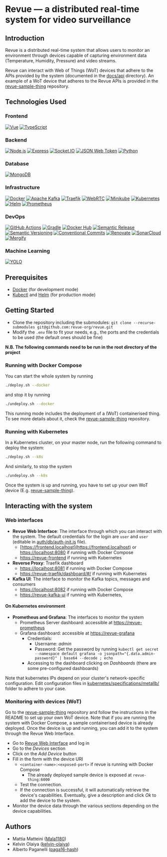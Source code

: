 # Revue — a distributed real-time system for video surveillance

## Introduction

Revue is a distributed real-time system that allows users to monitor an environment through
devices capable of capturing environment data (Temperature, Humidity, Pressure) and video streams.

Revue can interact with Web of Things (WoT) devices that adhere to the APIs provided by the system (documented in
the [docs/api](docs/api) directory).
An example of a WoT device that adheres to the Revue APIs is provided in
the [revue-sample-thing](https://github.com/revue-org/revue-sample-thing) repository.

## Technologies Used

### Frontend

[![Vue](https://img.shields.io/badge/Vue-4FC08D?style=for-the-badge&logo=vuedotjs&logoColor=white)](https://vuejs.org/)
[![TypeScript](https://img.shields.io/badge/TypeScript-007ACC?style=for-the-badge&logo=typescript&logoColor=white)](https://www.typescriptlang.org/)

### Backend

[![Node.js](https://img.shields.io/badge/Node.js-339933?style=for-the-badge&logo=nodedotjs&logoColor=white)](https://nodejs.org/en/)
[![Express](https://img.shields.io/badge/Express-000000?style=for-the-badge&logo=express&logoColor=white)](https://expressjs.com/)
[![Socket.IO](https://img.shields.io/badge/Socket.IO-25c2a0?style=for-the-badge&logo=socketdotio&logoColor=white)](https://socket.io/)
[![JSON Web Token](https://img.shields.io/badge/JSON_Web_Token-d63aff?style=for-the-badge&logo=jsonwebtokens&logoColor=white)](https://jwt.io/)
[![Python](https://img.shields.io/badge/Python-306998?style=for-the-badge&logo=python&logoColor=white)](https://www.python.org/)

### Database

[![MongoDB](https://img.shields.io/badge/MongoDB-47A248?style=for-the-badge&logo=mongodb&logoColor=white)](https://www.mongodb.com/)

### Infrastructure

[![Docker](https://img.shields.io/badge/Docker-2496ED?style=for-the-badge&logo=docker&logoColor=white)](https://docker.com)
[![Apache Kafka](https://img.shields.io/badge/Apache_Kafka-231F20?style=for-the-badge&logo=apachekafka&logoColor=white)](https://kafka.apache.org/)
[![Traefik](https://img.shields.io/badge/Traefik-24A1C1?style=for-the-badge&logo=traefikproxy&logoColor=white)](https://doc.traefik.io/traefik/)
[![WebRTC](https://img.shields.io/badge/WebRTC-333333?style=for-the-badge&logo=webrtc&logoColor=white)](https://webrtc.org/)
[![Minikube](https://img.shields.io/badge/Minikube-F7B93E?style=for-the-badge&logo=kubernetes&logoColor=white)](https://minikube.sigs.k8s.io/docs/)
[![Kubernetes](https://img.shields.io/badge/Kubernetes-326CE5?style=for-the-badge&logo=kubernetes&logoColor=white)](https://kubernetes.io/)
[![Helm](https://img.shields.io/badge/Helm-0F1689?style=for-the-badge&logo=helm&logoColor=white)](https://helm.sh/)
[![Prometheus](https://img.shields.io/badge/Prometheus-E6522C?style=for-the-badge&logo=prometheus&logoColor=white)](https://prometheus.io/)

### DevOps

[![GitHub Actions](https://img.shields.io/badge/GitHub_Actions-2088FF?style=for-the-badge&logo=github-actions&logoColor=white)](https://github.com/features/actions)
[![Gradle](https://img.shields.io/badge/Gradle-02303A?style=for-the-badge&logo=gradle&logoColor=white)](https://gradle.org/)
[![Docker Hub](https://img.shields.io/badge/Docker_Hub-2496ED?style=for-the-badge&logo=docker&logoColor=white)](https://hub.docker.com/)
[![Semantic Release](https://img.shields.io/badge/Semantic_Release-494949?style=for-the-badge&logo=semantic-release&logoColor=white)](https://semantic-release.gitbook.io/)
[![Semantic Versioning](https://img.shields.io/badge/Semantic_Versioning-333333?style=for-the-badge&logo=semver&logoColor=white)](https://semver.org/)
[![Conventional Commits](https://img.shields.io/badge/Conventional_Commits-FE5196?style=for-the-badge&logo=conventionalcommits&logoColor=white)](https://www.conventionalcommits.org/en/v1.0.0/)
[![Renovate](https://img.shields.io/badge/Renovate-1A1F6C?style=for-the-badge&logo=renovate&logoColor=white)](https://renovatebot.com/)
[![SonarCloud](https://img.shields.io/badge/SonarCloud-F3702A?style=for-the-badge&logo=sonarcloud&logoColor=white)](https://sonarcloud.io/)
[![Mergify](https://img.shields.io/badge/Mergify-1E90FF?style=for-the-badge&logo=mergify&logoColor=white)](https://mergify.com/)

### Machine Learning

[![YOLO](https://img.shields.io/badge/YOLO-00FFFF?style=for-the-badge&logo=darkreader&logoColor=black)](https://pjreddie.com/darknet/yolo/)

## Prerequisites

- [Docker](https://docker.com) (for development mode)
- [Kubectl](https://kubernetes.io/docs/tasks/tools/) and [Helm](https://helm.sh/) (for production mode)

## Getting Started

- Clone the repository including the submodules: `git clone --recurse-submodules git@github.com:revue-org/revue.git`
- Modify the `.env` file to fit your needs, e.g., the ports and the credentials to be used (the default ones should be
  fine)

**N.B. The following commands need to be run in the root directory of the project**

### Running with Docker Compose

You can start the whole system by running

```bash
./deploy.sh --docker
```

and stop it by running

```bash
./undeploy.sh --docker
```

This running mode includes the deployment of a (WoT) containerised thing.
To see more details about it, check the [revue-sample-thing](https://github.com/revue-org/revue-sample-thing)
repository.

### Running with Kubernetes

In a Kubernetes cluster, on your master node, run the following command to deploy the system:

```bash
./deploy.sh --k8s
```

And similarly, to stop the system

```bash
./undeploy.sh --k8s
```

Once the system is up and running, you have to set up your own WoT device (E.g. [revue-sample-thing](https://github.com/revue-org/revue-sample-thing)).

## Interacting with the system

### Web interfaces

- **Revue Web Interface**: The interface through which you can interact with the
  system. The default credentials for the login are `user` and `user` (editable
  in [auth/db/auth-init.js](auth/db/auth-init.js)
  file).
    - [https://frontend.localhost](https://frontend.localhost) or [https://localhost:8080](https://localhost:8080) if
      running with Docker Compose
    - [https://revue-frontend](https://revue-frontend) if running with Kubernetes
- **Reverse Proxy**: Traefik dashboard
    - [https://localhost:8081](https://localhost:8081) if running with Docker Compose
    - [https://revue-traefik/dashboard/#/](https://revue-traefik/dashboard/#/) if running with Kubernetes
- **Kafka UI**: The interface to monitor the Kafka topics, messages and
  consumers
    - [https://localhost:8082](https://localhost:8082) if running with Docker Compose
    - [https://revue-kafka-ui](https://revue-kafka-ui) if running with Kubernetes,

#### On Kubernetes environment

- **Prometheus and Grafana**: The interfaces to monitor the system
    - Prometheus Server dashboard: accessible at [https://revue-prometheus](https://192.168.5.206:9090)
    - Grafana dashboard: accessible at [https://revue-grafana](https://revue-grafana)
        - Credentials:
            - Username: _admin_
            - Password: Get the password by
              running `kubectl get secret --namespace default grafana -o jsonpath="{.data.admin-password}" | base64 --decode ; echo`
        - Accessing to the dashboard clicking on _Dashboards_ (there are some pre-configured dashboards)

Note that kubernetes IPs depend on your cluster's network-specific configuration.
Edit configuration files in [kubernetes/specifications/metallb/](kubernetes/specifications/metallb/) folder
to adhere to your case.
### Monitoring with devices (WoT)

Go to the [revue-sample-thing](https://github.com/revue-org/revue-sample-thing) repository and follow the instructions
in the README to set up your own WoT device.
Note that if you are running the system with Docker Compose, a sample containerised device is already deployed.
Once the device is up and running, you can add it to the system through the Revue Web Interface.

- Go to [Revue Web Interface](#web-interfaces) and log in
- Go to the _Devices_ section
- Click on the _Add Device_ button
- Fill in the form with the device URI
    - `<container-name>:<exposed-port>` if revue is running with Docker Compose
        - The already deployed sample device is exposed at `revue-thing:6000`
    - Test the connection.
    - If the connection is successful, it will automatically retrieve the device's capabilities.
      Eventually, give a description and click _Ok_ to add the device to the system.
- Monitor the device data through the various sections depending on the device capabilities.

## Authors

- Mattia Matteini ([Mala1180](https://github.com/Mala1180))
- Kelvin Olaiya ([kelvin-olaiya](https://github.com/kelvin-olaiya))
- Alberto Paganelli ([paga16-hash](https://github.com/paga16-hash))

